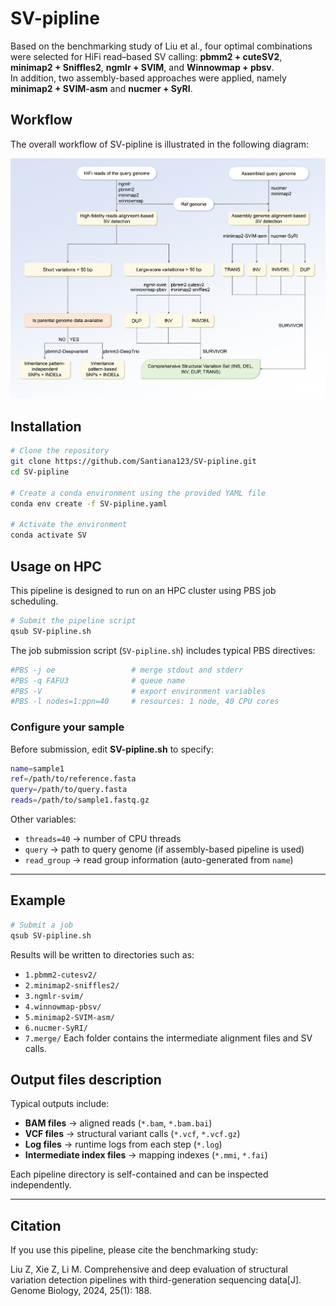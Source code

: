 # SV-pipline

Based on the benchmarking study of Liu et al., four optimal combinations were selected for HiFi read–based SV calling: **pbmm2 + cuteSV2**, **minimap2 + Sniffles2**, **ngmlr + SVIM**, and **Winnowmap + pbsv**.  
In addition, two assembly-based approaches were applied, namely **minimap2 + SVIM-asm** and **nucmer + SyRI**.


## Workflow

The overall workflow of SV-pipline is illustrated in the following diagram:

![SV Pipeline Flowchart](pictures/SV-pipline.png)


## Installation

```bash
# Clone the repository
git clone https://github.com/Santiana123/SV-pipline.git
cd SV-pipline

# Create a conda environment using the provided YAML file
conda env create -f SV-pipline.yaml

# Activate the environment
conda activate SV
```

## Usage on HPC

This pipeline is designed to run on an HPC cluster using PBS job scheduling.

```bash
# Submit the pipeline script
qsub SV-pipline.sh
```

The job submission script (`SV-pipline.sh`) includes typical PBS directives:

```bash
#PBS -j oe                 # merge stdout and stderr
#PBS -q FAFU3              # queue name
#PBS -V                    # export environment variables
#PBS -l nodes=1:ppn=40     # resources: 1 node, 40 CPU cores
```



### Configure your sample

Before submission, edit **SV-pipline.sh** to specify:

```bash
name=sample1
ref=/path/to/reference.fasta
query=/path/to/query.fasta
reads=/path/to/sample1.fastq.gz
```

Other variables:

- `threads=40` → number of CPU threads  
- `query` → path to query genome (if assembly-based pipeline is used)  
- `read_group` → read group information (auto-generated from `name`)  

---

## Example

```bash
# Submit a job
qsub SV-pipline.sh
```

Results will be written to directories such as:

- `1.pbmm2-cutesv2/`  
- `2.minimap2-sniffles2/`  
- `3.ngmlr-svim/`  
- `4.winnowmap-pbsv/`  
- `5.minimap2-SVIM-asm/`
- `6.nucmer-SyRI/`
- `7.merge/`
Each folder contains the intermediate alignment files and SV calls.


## Output files description

Typical outputs include:

- **BAM files** → aligned reads (`*.bam`, `*.bam.bai`)  
- **VCF files** → structural variant calls (`*.vcf`, `*.vcf.gz`)  
- **Log files** → runtime logs from each step (`*.log`)  
- **Intermediate index files** → mapping indexes (`*.mmi`, `*.fai`)  

Each pipeline directory is self-contained and can be inspected independently.

---

## Citation

If you use this pipeline, please cite the benchmarking study:

Liu Z, Xie Z, Li M. Comprehensive and deep evaluation of structural variation detection pipelines with third-generation sequencing data[J]. Genome Biology, 2024, 25(1): 188.
